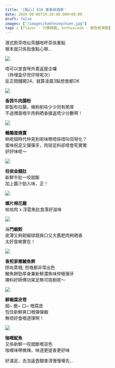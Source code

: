 ```yaml
---
title: '[點心] 616 客香邨酒家'
date: 2020-08-06T19:30:00.000+08:00
draft: false
images: ["/images/hakheungchuen.jpg"]
tags : [flavor - 行膳積腹, enthusiasm - 黃色經濟圈]
---
```


港式飲茶唔似茶舖咁杯茶係重點  
根本就只係指食點心嘛...

![](/images/hakheungchuen.jpg)  

唔可以堂食咪外賣返屋企囉  
（拎埋盒仔兜仔呀呢次）  
反正間舖開24，就算凌晨3點想食都OK

![](/images/hakheungchuen1.jpg)  

**香茜牛肉腸粉**  
即製布拉腸，條粉削咗少少同有啲厚  
不過裡面嘅牛肉夠晒香搶返唔少分數啊！

![](/images/hakheungchuen2.jpg)  

**鵪鶉蛋燒賣**  
晌呢個時代仲見到呢味嘢唔係唔叫佢呀化？  
蛋味祝足又彈彈牙，肉球足料卻唔會死實實  
好好味呢～

![](/images/hakheungchuen3.jpg)  

**柱侯金錢肚**  
新鮮牛肚一咬就斷  
加上醬汁勁入味，正！

![](/images/hakheungchuen4.jpg)  

**螺片棉花雞**  
啖啖肉 x 浮雲魚肚食落好滋味

![](/images/hakheungchuen5.jpg)  

**斗門蝦餃**  
皮薄又夠韌蝦球既爽口又大舊肥肉夠晒香  
太好食喇實在！

![](/images/hakheungchuen6.jpg)  

**香煎家鄉鯪魚餅**  
除咗蒸嘅; 煎嘅都非常出色  
鯪魚餅勁厚身兼新鮮濃魚味仲極彈牙  
揀料好師傅功架足無可挑剔呢～

![](/images/hakheungchuen7.jpg)  

**鮮蝦腐皮卷**  
超~ 脆~ 口~ 嘅腐皮  
包住新鮮爽口嘅彈彈蝦  
無唔好食嘅道理啊！

![](/images/hakheungchuen8.jpg)  

**咖喱魷魚**  
又係新鮮一咬就斷嘅貨色  
咖喱味帶微辣，味道更提香更好味  
  
    
    
    
好滿足，去泡返壺靚普洱慢慢嘆先...

